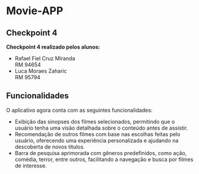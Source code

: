 # Movie-APP

## Checkpoint 4

**Checkpoint 4 realizado pelos alunos:**

- Rafael Fiel Cruz Miranda  
  RM 94654  
- Luca Moraes Zaharic  
  RM 95794  

## Funcionalidades

O aplicativo agora conta com as seguintes funcionalidades:

- Exibição das sinopses dos filmes selecionados, permitindo que o usuário tenha uma visão detalhada sobre o conteúdo antes de assistir.
- Recomendação de outros filmes com base nas escolhas feitas pelo usuário, oferecendo uma experiência personalizada e ajudando na descoberta de novos títulos.
- Barra de pesquisa aprimorada com gêneros predefinidos, como ação, comédia, terror, entre outros, facilitando a navegação e busca por filmes de interesse.
